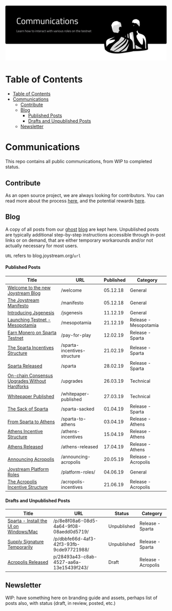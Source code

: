 <p align="center"><img src="/blog/communications.svg"></p>

# Table of Contents
<!-- TOC START min:1 max:4 link:true asterisk:false update:true -->
- [Table of Contents](#table-of-contents)
- [Communications](#communications)
  - [Contribute](#contribute)
  - [Blog](#blog)
      - [Published Posts](#published-posts)
      - [Drafts and Unpublished Posts](#drafts-and-unpublished-posts)
  - [Newsletter](#newsletter)
<!-- TOC END -->

# Communications

This repo contains all public communications, from WIP to completed status.


## Contribute

As an open source project, we are always looking for contributors. You can read more about the process [here](https://github.com/Joystream/joystream#contribute), and the potential rewards [here](https://github.com/Joystream/helpdesk#builders-and-bug-reporters).


## Blog

A copy of all posts from our [ghost](https://github.com/TryGhost/Ghost) [blog](https://blog.joystream.org/) are kept here. Unpublished posts are typically additional step-by-step instructions accessible through in-post links or on demand, that are either temporary workarounds and/or not actually necessary for most users.

`URL` refers to blog.joystream.org/`url`

#### Published Posts
| Title                                                                         | URL                           | Published| Category              |
| ------------------------------------------------------------------------------|------------------------------ | ---------| --------------        |
| [Welcome to the new Joystream Blog](/blog/welcome-to-the-new-joystream-blog)  | /welcome                      | 05.12.18 | General               |
| [The Joystream Manifesto](/blog/the-joystream-manifesto)                      | /manifesto                    | 05.12.18 | General               |
| [Introducing Jsgenesis](/blog/introducing-jsgenesis)                          | /jsgenesis                    | 11.12.19 | General               |
| [Launching Testnet - Mesopotamia](/blog/launching-testnet-mesopotamia)        | /mesopotamia                  | 21.12.19 | Release - Mesopotamia |
| [Earn Monero on Sparta Testnet](/blog/earn-monero-on-sparta-testnet)          | /pay-for-play                 | 12.02.19 | Release - Sparta      |
| [The Sparta Incentives Structure](/blog/the-sparta-incentive-structure)       | /sparta-incentives-structure  | 21.02.19 | Release - Sparta      |
| [Sparta Released](/blog/sparta-released)                                      | /sparta                       | 28.02.19 | Release - Sparta      |
| [On-chain Consensus Upgrades Without Hardforks](/blog/on-chain-upgrades)      | /upgrades                     | 26.03.19 | Technical             |
| [Whitepaper Published](/blog/whitepaper-published)                            | /whitepaper-published         | 27.03.19 | Technical             |
| [The Sack of Sparta](/blog/the-sack-of-sparta)                                | /sparta-sacked                | 01.04.19 | Release - Sparta      |
| [From Sparta to Athens](blog/from-sparta-to-athens)                           | /sparta-to-athens             | 03.04.19 | Release - Athens      |
| [Athens Incentive Structure](/blog/the-athens-incentive-structure)            | /athens-incentives            | 15.04.19 | Release - Athens      |
| [Athens Released](/blog/athens-released)                                      | /athens-released              | 17.04.19 | Release - Athens      |
| [Announcing Acropolis](/blog/announcing-acropolis)                            | /announcing-acropolis         | 20.05.19 | Release - Acropolis   |
| [Joystream Platform Roles](/blog/platform-roles)                              | /platform-roles/              | 04.06.19 | General               |
| [The Acropolis Incentive Structure](/blog/acropolis-incentives)               | /acropolis-incentives         | 21.06.19 | Release - Acropolis   |

#### Drafts and Unpublished Posts
| Title                                                                                | URL                                      | Status            | Category              |
| -------------------------------------------------------------------------------------|------------------------------------------| ------------------| --------------        |
| [Sparta - Install the UI on Windows/Mac](/blog/drafts-unpublished/sparta-ui)         | /p/8e8f08a6-08d5-4a64-9f08-08aedd0d5719/ | Unpublished       | Release - Sparta      |
| [Supply Signature Temporarily](/blog/drafts-unpublished/supply-signature-temporarily)| /p/dbbfe66d-4af3-42f3-93fb-9cde97721988/ | Unpublished       | Release - Sparta      |
| [Acropolis Released](/blog/drafts-unpublished/acropolis-released)| p/28493a43-c8ab-4527-aa6a-13e15439f243/ | Draft       | Release - Acropolis     |



## Newsletter

WIP: have something here on branding guide and assets, perhaps list of posts also, with status (draft, in review, posted, etc.)
